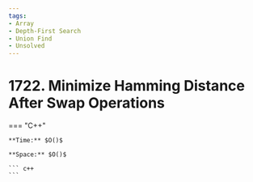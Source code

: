 ```yaml
---
tags:
- Array
- Depth-First Search
- Union Find
- Unsolved
---
```



# 1722. Minimize Hamming Distance After Swap Operations

=== "C++"

    **Time:** $O()$

    **Space:** $O()$

    ``` c++
    ```